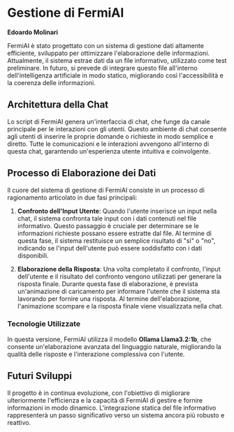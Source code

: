# Gestione di FermiAI

**Edoardo Molinari**

FermiAI è stato progettato con un sistema di gestione dati altamente efficiente, sviluppato per ottimizzare l'elaborazione delle informazioni. Attualmente, il sistema estrae dati da un file informativo, utilizzato come test preliminare. In futuro, si prevede di integrare questo file all'interno dell'intelligenza artificiale in modo statico, migliorando così l'accessibilità e la coerenza delle informazioni.

## Architettura della Chat
Lo script di FermiAI genera un'interfaccia di chat, che funge da canale principale per le interazioni con gli utenti. Questo ambiente di chat consente agli utenti di inserire le proprie domande o richieste in modo semplice e diretto. Tutte le comunicazioni e le interazioni avvengono all'interno di questa chat, garantendo un'esperienza utente intuitiva e coinvolgente.

## Processo di Elaborazione dei Dati
Il cuore del sistema di gestione di FermiAI consiste in un processo di ragionamento articolato in due fasi principali:

1. **Confronto dell'Input Utente**: Quando l'utente inserisce un input nella chat, il sistema confronta tale input con i dati contenuti nel file informativo. Questo passaggio è cruciale per determinare se le informazioni richieste possano essere estratte dal file. Al termine di questa fase, il sistema restituisce un semplice risultato di "sì" o "no", indicando se l'input dell'utente può essere soddisfatto con i dati disponibili.

2. **Elaborazione della Risposta**: Una volta completato il confronto, l'input dell'utente e il risultato del confronto vengono utilizzati per generare la risposta finale. Durante questa fase di elaborazione, è prevista un'animazione di caricamento per informare l'utente che il sistema sta lavorando per fornire una risposta. Al termine dell'elaborazione, l'animazione scompare e la risposta finale viene visualizzata nella chat.

### Tecnologie Utilizzate
In questa versione, FermiAI utilizza il modello **Ollama Llama3.2:1b**, che consente un'elaborazione avanzata del linguaggio naturale, migliorando la qualità delle risposte e l'interazione complessiva con l'utente.

## Futuri Sviluppi
Il progetto è in continua evoluzione, con l'obiettivo di migliorare ulteriormente l'efficienza e la capacità di FermiAI di gestire e fornire informazioni in modo dinamico. L'integrazione statica del file informativo rappresenterà un passo significativo verso un sistema ancora più robusto e reattivo.
